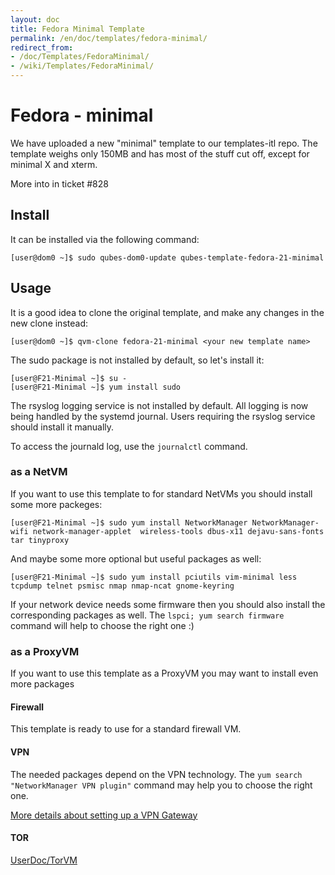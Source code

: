```yaml
---
layout: doc
title: Fedora Minimal Template
permalink: /en/doc/templates/fedora-minimal/
redirect_from:
- /doc/Templates/FedoraMinimal/
- /wiki/Templates/FedoraMinimal/
---
```


Fedora - minimal
================

We have uploaded a new "minimal" template to our templates-itl repo. The template weighs only 150MB and has most of the stuff cut off, except for minimal X and xterm.

More into in ticket \#828

Install
-------

It can be installed via the following command:

~~~
[user@dom0 ~]$ sudo qubes-dom0-update qubes-template-fedora-21-minimal
~~~

Usage
-----

It is a good idea to clone the original template, and make any changes in the new clone instead:

~~~
[user@dom0 ~]$ qvm-clone fedora-21-minimal <your new template name>
~~~

The sudo package is not installed by default, so let's install it:

~~~
[user@F21-Minimal ~]$ su - 
[user@F21-Minimal ~]$ yum install sudo
~~~

The rsyslog logging service is not installed by default. All logging is now being handled by the systemd journal. Users requiring the rsyslog service should install it manually.

To access the journald log, use the `journalctl` command.

### as a NetVM

If you want to use this template to for standard NetVMs you should install some more packeges:

~~~
[user@F21-Minimal ~]$ sudo yum install NetworkManager NetworkManager-wifi network-manager-applet  wireless-tools dbus-x11 dejavu-sans-fonts tar tinyproxy
~~~

And maybe some more optional but useful packages as well:

~~~
[user@F21-Minimal ~]$ sudo yum install pciutils vim-minimal less tcpdump telnet psmisc nmap nmap-ncat gnome-keyring
~~~

If your network device needs some firmware then you should also install the corresponding packages as well. The `lspci; yum search firmware` command will help to choose the right one :)

### as a ProxyVM

If you want to use this template as a ProxyVM you may want to install even more packages

#### Firewall

This template is ready to use for a standard firewall VM.

#### VPN

The needed packages depend on the VPN technology. The `yum search "NetworkManager VPN plugin"` command may help you to choose the right one.

[More details about setting up a VPN Gateway](/wiki/VPN#ProxyVM)

#### TOR

[UserDoc/TorVM](/wiki/UserDoc/TorVM)
